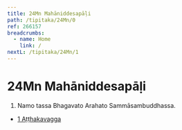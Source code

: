 ```yaml
---
title: 24Mn Mahāniddesapāḷi
path: /tipitaka/24Mn/0
ref: 266157
breadcrumbs:
  - name: Home
    link: /
nextL: /tipitaka/24Mn/1
---
```


# 24Mn Mahāniddesapāḷi

1. Namo tassa Bhagavato Arahato Sammāsambuddhassa.

* [1 Aṭṭhakavagga](/tipitaka/24Mn/1)


